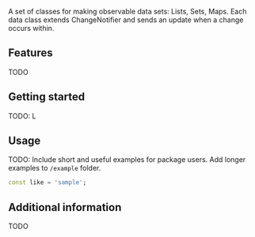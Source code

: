 

A set of classes for making observable data sets: Lists, Sets, Maps. 
Each data class extends ChangeNotifier and sends an update when a change occurs within. 

## Features

TODO

## Getting started

TODO: L

## Usage

TODO: Include short and useful examples for package users. Add longer examples
to `/example` folder.

```dart
const like = 'sample';
```

## Additional information

TODO